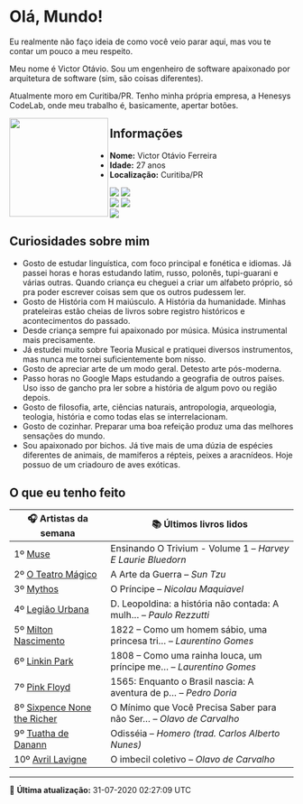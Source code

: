# Olá, Mundo!

Eu realmente não faço ideia de como você veio parar aqui, mas vou te contar um pouco a meu respeito.

Meu nome é Victor Otávio. Sou um engenheiro de software apaixonado por arquitetura de software (sim, são coisas diferentes).

Atualmente moro em Curitiba/PR. Tenho minha própria empresa, a Henesys CodeLab, onde meu trabalho é, basicamente, apertar botões.

<img align="left" src="https://github.com/vctrtvfrrr/vctrtvfrrr/raw/master/octocat.png" alt="" width="175" />

## Informações

- **Nome:** Victor Otávio Ferreira
- **Idade:** 27 anos
- **Localização:** Curitiba/PR

[![](https://img.shields.io/badge/LinkedIn-victorotavio-blue)](https://www.linkedin.com/in/victorotavio/) [![](https://img.shields.io/badge/Twitter-@vctrtvfrrr-blue)](https://twitter.com/vctrtvfrrr)  
[![](https://img.shields.io/badge/GitHub-vctrtvfrrr-24292e)](https://github.com/vctrtvfrrr) [![](https://img.shields.io/badge/GitLab-vctrtvfrrr-ec5d16)](https://gitlab.com/vctrtvfrrr)  
[![](https://img.shields.io/badge/Email-victor@otavioferreira.com.br-red)](mailto:victor@otavioferreira.com.br)  

## Curiosidades sobre mim

-   Gosto de estudar linguística, com foco principal e fonética e idiomas. Já passei horas e horas estudando latim, russo, polonês, tupi-guarani e várias outras. Quando criança eu cheguei a criar um alfabeto próprio, só pra poder escrever coisas sem que os outros pudessem ler.
-   Gosto de História com H maiúsculo. A História da humanidade. Minhas prateleiras estão cheias de livros sobre registro históricos e acontecimentos do passado.
-   Desde criança sempre fui apaixonado por música. Música instrumental mais precisamente.
-   Já estudei muito sobre Teoria Musical e pratiquei diversos instrumentos, mas nunca me tornei suficientemente bom nisso.
-   Gosto de apreciar arte de um modo geral. Detesto arte pós-moderna.
-   Passo horas no Google Maps estudando a geografia de outros países. Uso isso de gancho pra ler sobre a história de algum povo ou região depois.
-   Gosto de filosofia, arte, ciências naturais, antropologia, arqueologia, teologia, história e como todas elas se interrelacionam.
-   Gosto de cozinhar. Preparar uma boa refeição produz uma das melhores sensações do mundo.
-   Sou apaixonado por bichos. Já tive mais de uma dúzia de espécies diferentes de animais, de mamiferos a répteis, peixes a aracnídeos. Hoje possuo de um criadouro de aves exóticas.


## O que eu tenho feito

|                               🎧 Artistas da semana                               |                      📚 Últimos livros lidos                      |
|-----------------------------------------------------------------------------------|-------------------------------------------------------------------|
| 1º [Muse](https://www.last.fm/music/Muse)                                         | Ensinando O Trivium - Volume 1	–	_Harvey E Laurie Bluedorn_         |
| 2º [O Teatro Mágico](https://www.last.fm/music/O+Teatro+M%C3%A1gico)              | A Arte da Guerra	–	_Sun Tzu_                                        |
| 3º [Mythos](https://www.last.fm/music/Mythos)                                     | O Príncipe	–	_Nicolau Maquiavel_                                    |
| 4º [Legião Urbana](https://www.last.fm/music/Legi%C3%A3o+Urbana)                  | D. Leopoldina: a história não contada: A mulh…	–	_Paulo Rezzutti_   |
| 5º [Milton Nascimento](https://www.last.fm/music/Milton+Nascimento)               | 1822 – Como um homem sábio, uma princesa tri…	–	_Laurentino Gomes_  |
| 6º [Linkin Park](https://www.last.fm/music/Linkin+Park)                           | 1808 – Como uma rainha louca, um príncipe me…	–	_Laurentino Gomes_  |
| 7º [Pink Floyd](https://www.last.fm/music/Pink+Floyd)                             | 1565: Enquanto o Brasil nascia: A aventura de p…	–	_Pedro Doria_    |
| 8º [Sixpence None the Richer](https://www.last.fm/music/Sixpence+None+the+Richer) | O Mínimo que Você Precisa Saber para não Ser…	–	_Olavo de Carvalho_ |
| 9º [Tuatha de Danann](https://www.last.fm/music/Tuatha+de+Danann)                 | Odisséia	–	_Homero (trad. Carlos Alberto Nunes)_                    |
| 10º [Avril Lavigne](https://www.last.fm/music/Avril+Lavigne)                      | O imbecil coletivo	–	_Olavo de Carvalho_                            |


---

🚀 **Última atualização:** 31-07-2020 02:27:09 UTC
